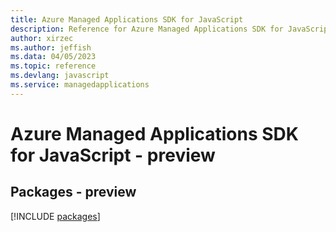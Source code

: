```yaml
---
title: Azure Managed Applications SDK for JavaScript
description: Reference for Azure Managed Applications SDK for JavaScript
author: xirzec
ms.author: jeffish
ms.data: 04/05/2023
ms.topic: reference
ms.devlang: javascript
ms.service: managedapplications
---
```

# Azure Managed Applications SDK for JavaScript - preview
## Packages - preview
[!INCLUDE [packages](managed-applications-index.md)]
